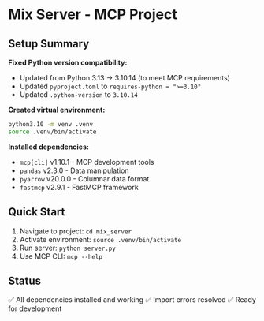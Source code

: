 # Mix Server - MCP Project

## Setup Summary

**Fixed Python version compatibility:**
- Updated from Python 3.13 → 3.10.14 (to meet MCP requirements)
- Updated `pyproject.toml` to `requires-python = ">=3.10"`
- Updated `.python-version` to `3.10.14`

**Created virtual environment:**
```bash
python3.10 -m venv .venv
source .venv/bin/activate
```

**Installed dependencies:**
- `mcp[cli]` v1.10.1 - MCP development tools
- `pandas` v2.3.0 - Data manipulation
- `pyarrow` v20.0.0 - Columnar data format  
- `fastmcp` v2.9.1 - FastMCP framework

## Quick Start

1. Navigate to project: `cd mix_server`
2. Activate environment: `source .venv/bin/activate`  
3. Run server: `python server.py`
4. Use MCP CLI: `mcp --help`

## Status
✅ All dependencies installed and working
✅ Import errors resolved
✅ Ready for development
